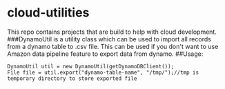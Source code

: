 # cloud-utilities
This repo contains projects that are build to help with cloud development.
###DynamoUtil is a utility class which can be used to import all records from a dynamo table to .csv file.
This can be used if you don't want to use Amazon data pipeline feature to export data from dynamo.
##Usage:
```
DynamoUtil util = new DynamoUtil(getDynamoDBClient());
File file = util.export("dynamo-table-name", "/tmp/");//tmp is temporary directory to store exported file
```
